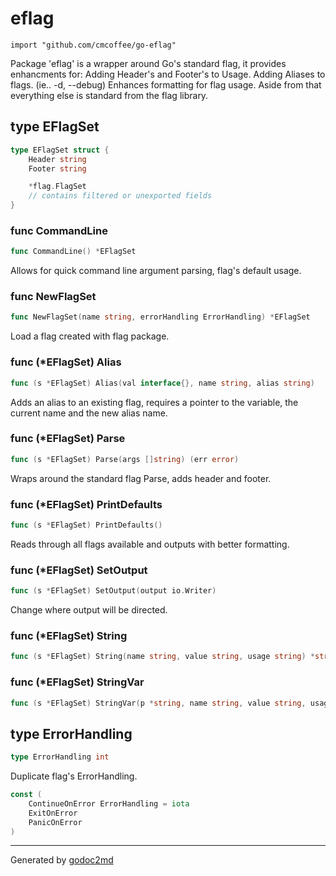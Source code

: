 
# eflag
    import "github.com/cmcoffee/go-eflag"

Package 'eflag' is a wrapper around Go's standard flag, it provides enhancments for:
Adding Header's and Footer's to Usage.
Adding Aliases to flags. (ie.. -d, --debug)
Enhances formatting for flag usage.
Aside from that everything else is standard from the flag library.







## type EFlagSet
``` go
type EFlagSet struct {
    Header string
    Footer string

    *flag.FlagSet
    // contains filtered or unexported fields
}
```








### func CommandLine
``` go
func CommandLine() *EFlagSet
```
Allows for quick command line argument parsing, flag's default usage.


### func NewFlagSet
``` go
func NewFlagSet(name string, errorHandling ErrorHandling) *EFlagSet
```
Load a flag created with flag package.




### func (\*EFlagSet) Alias
``` go
func (s *EFlagSet) Alias(val interface{}, name string, alias string)
```
Adds an alias to an existing flag, requires a pointer to the variable, the current name and the new alias name.



### func (\*EFlagSet) Parse
``` go
func (s *EFlagSet) Parse(args []string) (err error)
```
Wraps around the standard flag Parse, adds header and footer.



### func (\*EFlagSet) PrintDefaults
``` go
func (s *EFlagSet) PrintDefaults()
```
Reads through all flags available and outputs with better formatting.



### func (\*EFlagSet) SetOutput
``` go
func (s *EFlagSet) SetOutput(output io.Writer)
```
Change where output will be directed.



### func (\*EFlagSet) String
``` go
func (s *EFlagSet) String(name string, value string, usage string) *string
```


### func (\*EFlagSet) StringVar
``` go
func (s *EFlagSet) StringVar(p *string, name string, value string, usage string)
```


## type ErrorHandling
``` go
type ErrorHandling int
```
Duplicate flag's ErrorHandling.



``` go
const (
    ContinueOnError ErrorHandling = iota
    ExitOnError
    PanicOnError
)
```














- - -
Generated by [godoc2md](http://godoc.org/github.com/davecheney/godoc2md)